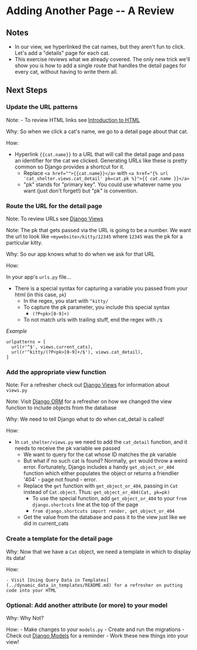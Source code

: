 # Adding Another Page -- A Review #

## Notes ##
- In our view, we hyperlinked the cat names, but they aren't fun to click.  Let's add a "details" page for each cat.
- This exercise reviews what we already covered.  The only new trick we'll show you is how to add a single route that handles the detail pages for every cat, without having to write them all.

## Next Steps ##


### Update the URL patterns ###

Note: - To review HTML links see [Introduction to HTML](../html/README.md)

Why: So when we click a cat's name, we go to a detail page about that cat.

How: 

- Hyperlink `{{cat.name}}` to a URL that will call the detail page and pass an identifier for the cat we clicked.
    Generating URLs like these is pretty common so Django provides a shortcut for it.
	- Replace `<a href="">{{cat.name}}</a>` with `<a href="{% url 'cat_shelter.views.cat_detail' pk=cat.pk %}">{{ cat.name }}</a>`
	- "pk" stands for "primary key".  You could use whatever name you want (just don't forget!) but "pk" is convention.


### Route the URL for the detail page ###

Note: To review URLs see [Django Views](../django_views/README.md)

Note: The pk that gets passed via the URL is going to be a number.  We want the url to look like `<mywebsite>/kitty/12345` where `12345` was the pk for a particular kitty.

Why: So our app knows what to do when we ask for that URL

How:

In your app's `urls.py` file...
- There is a special syntax for capturing a variable you passed from your html (in this case, `pk`)
	- In the regex, you start with `^kitty/`
	- To capture the pk parameter, you include this special syntax
		- `(?P<pk>[0-9]+)`
	- To not match urls with trailing stuff, end the regex with `/$` 
	
*Example*

	urlpatterns = [
	  url(r'^$', views.current_cats),
	  url(r'^kitty/(?P<pk>[0-9]+/$'), views.cat_detail),
	]

### Add the appropriate view function ##

Note: For a refresher check out [Django Views](../django_views/README.md) for information about `views.py` 

Note: Visit [Django ORM](../django_orm/README.md) for a refresher on how we changed the view function to include objects from the database

Why: We need to tell Django what to do when cat_detail is called!

How:
- In `cat_shelter/views.py` we need to add the `cat_detail` function, and it needs to receive the pk variable we passed
	- We want to query for the cat whose ID matches the pk variable 
	- But what if no such cat is found?  Normally, `get` would throw a weird error.  Fortunately, Django includes a handy `get_object_or_404` function which either populates the object or returns a friendlier '404' - page not found - error.  
	- Replace the `get` function with `get_object_or_404`, passing in `Cat` instead of `Cat.object`.  Thus: `get_object_or_404(Cat, pk=pk)`
		- To use the special function, add `get_object_or_404` to your `from django.shortcuts` line at the top of the page
		- `from django.shortcuts import render, get_object_or_404`
	- Get the value from the database and pass it to the view just like we did in current_cats

### Create a template for the detail page ###
Why: Now that we have a `Cat` object, we need a template in which to display its data!

How: 

	- Visit [Using Query Data in Templates](../dynamic_data_in_templates/README.md) for a refresher on putting code into your HTML

### Optional: Add another attribute (or more) to your model ###
Why: Why Not?

How: 
	- Make changes to your `models.py`
	- Create and run the migrations
		- Check out [Django Models](../django_models/README.md) for a reminder
	- Work these new things into your view!